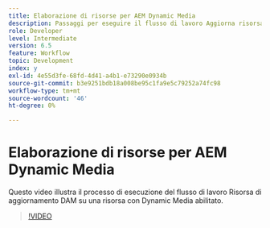 ```yaml
---
title: Elaborazione di risorse per AEM Dynamic Media
description: Passaggi per eseguire il flusso di lavoro Aggiorna risorsa DAM su una risorsa con Dynamic Media abilitato.
role: Developer
level: Intermediate
version: 6.5
feature: Workflow
topic: Development
index: y
exl-id: 4e55d3fe-68fd-4d41-a4b1-e73290e0934b
source-git-commit: b3e9251bdb18a008be95c1fa9e5c79252a74fc98
workflow-type: tm+mt
source-wordcount: '46'
ht-degree: 0%

---
```


# Elaborazione di risorse per AEM Dynamic Media

Questo video illustra il processo di esecuzione del flusso di lavoro Risorsa di aggiornamento DAM su una risorsa con Dynamic Media abilitato.

>[!VIDEO](https://video.tv.adobe.com/v/335456?quality=12&learn=on)
